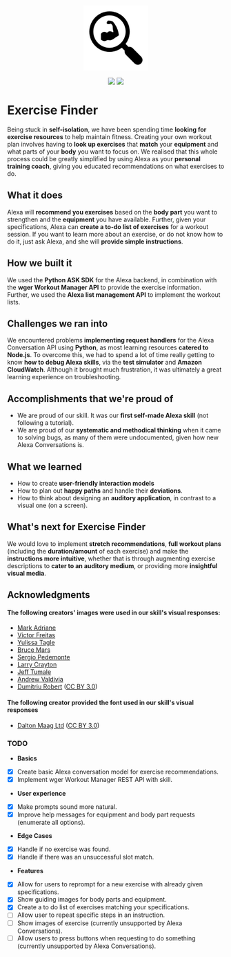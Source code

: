 <p align="center">
 <img src="/docs/Icon.png" width="150" height="150" >
</p> 

<p align="center">
 <a href="https://travis-ci.com/alexandrapurcarea/exercise-finder" alt="Build Status">
     <img src="https://travis-ci.com/alexandrapurcarea/exercise-finder.svg?branch=master" /></a>
  <a href="/LICENSE">
     <img src="https://img.shields.io/github/license/alexandrapurcarea/exercise-finder" /></a>
</p> 

# Exercise Finder
Being stuck in **self-isolation**, we have been spending time **looking for exercise resources** to help maintain fitness. Creating your own workout plan involves having to **look up exercises** that **match** your **equipment** and what parts of your **body** you want to focus on. We realised that this whole process could be greatly simplified by using Alexa as your **personal training coach**, giving you educated recommendations on what exercises to do. 

## What it does
Alexa will **recommend you exercises** based on the **body part** you want to strengthen and the **equipment** you have available. Further, given your specifications, Alexa can **create a to-do list of exercises** for a workout session. If you want to learn more about an exercise, or do not know how to do it, just ask Alexa, and she will **provide simple instructions**. 

## How we built it
We used the **Python ASK SDK** for the Alexa backend, in combination with the **wger Workout Manager API** to provide the exercise information. Further, we used the **Alexa list management API** to implement the workout lists.

## Challenges we ran into
We encountered problems **implementing request handlers** for the Alexa Conversation API using **Python**, as most learning resources **catered to Node.js**. To overcome this, we had to spend a lot of time really getting to know **how to debug Alexa skills**, via the **test simulator** and **Amazon CloudWatch**. Although it brought much frustration, it was ultimately a great learning experience on troubleshooting.

## Accomplishments that we're proud of
- We are proud of our skill. It was our **first self-made Alexa skill** (not following a tutorial).
- We are proud of our **systematic and methodical thinking** when it came to solving bugs, as many of them were undocumented, given how new Alexa Conversations is.

## What we learned
- How to create **user-friendly interaction models**
- How to plan out **happy paths** and handle their **deviations**.
- How to think about designing an **auditory application**, in contrast to a visual one (on a screen). 

## What's next for Exercise Finder
We would love to implement **stretch recommendations**, **full workout plans** (including the **duration/amount** of each exercise) and make the **instructions more intuitive**, whether that is through augmenting exercise descriptions to **cater to an auditory medium**, or providing more **insightful visual media**.

## Acknowledgments
#### The following creators' images were used in our skill's visual responses:
- [Mark Adriane](https://unsplash.com/photos/xQghSLXYD3M)
- [Victor Freitas](https://unsplash.com/photos/WvDYdXDzkhs)
- [Yulissa Tagle](https://unsplash.com/photos/2YCy6l14Opo)
- [Bruce Mars](https://unsplash.com/photos/gJtDg6WfMlQ)
- [Sergio Pedemonte](https://unsplash.com/photos/LqtHvyd80Mo)
- [Larry Crayton](https://unsplash.com/photos/ICwuKvw9QJk)
- [Jeff Tumale](https://unsplash.com/photos/bdIWJKLp98U)
- [Andrew Valdivia](https://unsplash.com/photos/0-A_G_XeUqc)
- [Dumitriu Robert](https://www.iconfinder.com/icons/3289577/fast_run_running_icon) ([CC BY 3.0](https://creativecommons.org/licenses/by/3.0/legalcode))

#### The following creator provided the font used in our skill's visual responses
- [Dalton Maag Ltd](https://www.onlinewebfonts.com/author/Dalton_Maag_Ltd) ([CC BY 3.0](https://creativecommons.org/licenses/by/3.0/legalcode))

### TODO
- **Basics**
 - [x] Create basic Alexa conversation model for exercise recommendations.
 - [x] Implement wger Workout Manager REST API with skill.
- **User experience**
 - [x] Make prompts sound more natural.
 - [x] Improve help messages for equipment and body part requests (enumerate all options).
- **Edge Cases**
 - [x] Handle if no exercise was found.
 - [x] Handle if there was an unsuccessful slot match.
- **Features**
 - [x] Allow for users to reprompt for a new exercise with already given specifications.
 - [x] Show guiding images for body parts and equipment.
 - [x] Create a to do list of exercises matching your specifications.
 - [ ] Allow user to repeat specific steps in an instruction.
 - [ ] Show images of exercise (currently unsupported by Alexa Conversations).
 - [ ] Allow users to press buttons when requesting to do something (currently unsupported by Alexa Conversations).
